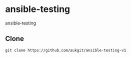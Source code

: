 # ansible-testing

ansible-testing

## Clone

`git clone https://github.com/aukgit/ansible-testing-v1`